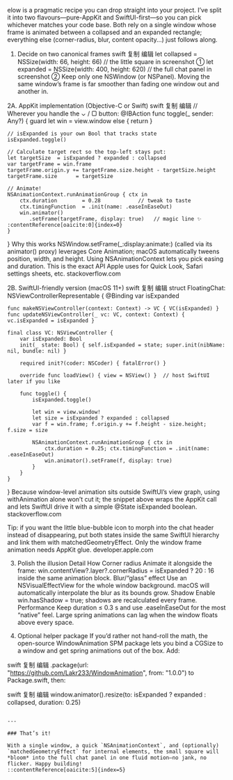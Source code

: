 elow is a pragmatic recipe you can drop straight into your project. I’ve split it into two flavours—pure-AppKit and SwiftUI-first—so you can pick whichever matches your code base. Both rely on a single window whose frame is animated between a collapsed and an expanded rectangle; everything else (corner-radius, blur, content opacity…) just follows along.

1. Decide on two canonical frames
swift
复制
编辑
let collapsed   = NSSize(width: 66, height: 66)     // the little square in screenshot ①
let expanded    = NSSize(width: 400, height: 620)   // the full chat panel in screenshot ②
Keep only one NSWindow (or NSPanel). Moving the same window’s frame is far smoother than fading one window out and another in.

2A. AppKit implementation (Objective-C or Swift)
swift
复制
编辑
// Wherever you handle the ⌄ / ▢ button:
@IBAction func toggle(_ sender: Any?) {
    guard let win = view.window else { return }

    // isExpanded is your own Bool that tracks state
    isExpanded.toggle()

    // Calculate target rect so the top-left stays put:
    let targetSize  = isExpanded ? expanded : collapsed
    var targetFrame = win.frame
    targetFrame.origin.y += targetFrame.size.height - targetSize.height
    targetFrame.size      = targetSize

    // Animate!
    NSAnimationContext.runAnimationGroup { ctx in
        ctx.duration        = 0.28            // tweak to taste
        ctx.timingFunction  = .init(name: .easeInEaseOut)
        win.animator()
           .setFrame(targetFrame, display: true)   // magic line ✨  :contentReference[oaicite:0]{index=0}
    }
}
Why this works
NSWindow.setFrame(_:display:animate:) (called via its animator() proxy) leverages Core Animation; macOS automatically tweens position, width, and height. Using NSAnimationContext lets you pick easing and duration. This is the exact API Apple uses for Quick Look, Safari settings sheets, etc. 
stackoverflow.com

2B. SwiftUI-friendly version (macOS 11+)
swift
复制
编辑
struct FloatingChat: NSViewControllerRepresentable {
    @Binding var isExpanded

    func makeNSViewController(context: Context) -> VC { VC(isExpanded) }
    func updateNSViewController(_ vc: VC, context: Context) { vc.isExpanded = isExpanded }

    final class VC: NSViewController {
        var isExpanded: Bool
        init(_ state: Bool) { self.isExpanded = state; super.init(nibName: nil, bundle: nil) }

        required init?(coder: NSCoder) { fatalError() }

        override func loadView() { view = NSView() }  // host SwiftUI later if you like

        func toggle() {
            isExpanded.toggle()

            let win = view.window!
            let size = isExpanded ? expanded : collapsed
            var f = win.frame; f.origin.y += f.height - size.height; f.size = size

            NSAnimationContext.runAnimationGroup { ctx in
                ctx.duration = 0.25; ctx.timingFunction = .init(name: .easeInEaseOut)
                win.animator().setFrame(f, display: true)
            }
        }
    }
}
Because window-level animation sits outside SwiftUI’s view graph, using withAnimation alone won’t cut it; the snippet above wraps the AppKit call and lets SwiftUI drive it with a simple @State isExpanded boolean. 
stackoverflow.com

Tip: if you want the little blue-bubble icon to morph into the chat header instead of disappearing, put both states inside the same SwiftUI hierarchy and link them with matchedGeometryEffect. Only the window frame animation needs AppKit glue. 
developer.apple.com

3. Polish the illusion
Detail	How
Corner radius	Animate it alongside the frame:
win.contentView?.layer?.cornerRadius = isExpanded ? 20 : 16 inside the same animation block.
Blur/“glass” effect	Use an NSVisualEffectView for the whole window background. macOS will automatically interpolate the blur as its bounds grow.
Shadow	Enable win.hasShadow = true; shadows are recalculated every frame.
Performance	Keep duration ≤ 0.3 s and use .easeInEaseOut for the most “native” feel. Large spring animations can lag when the window floats above every space.

4. Optional helper package
If you’d rather not hand-roll the math, the open-source WindowAnimation SPM package lets you bind a CGSize to a window and get spring animations out of the box. Add:

swift
复制
编辑
.package(url: "https://github.com/Lakr233/WindowAnimation", from: "1.0.0")
to Package.swift, then:

swift
复制
编辑
window.animator().resize(to: isExpanded ? expanded : collapsed, duration: 0.25)
``` :contentReference[oaicite:4]{index=4}

---

### That’s it!

With a single window, a quick `NSAnimationContext`, and (optionally) `matchedGeometryEffect` for internal elements, the small square will *bloom* into the full chat panel in one fluid motion—no jank, no flicker. Happy building!
::contentReference[oaicite:5]{index=5}